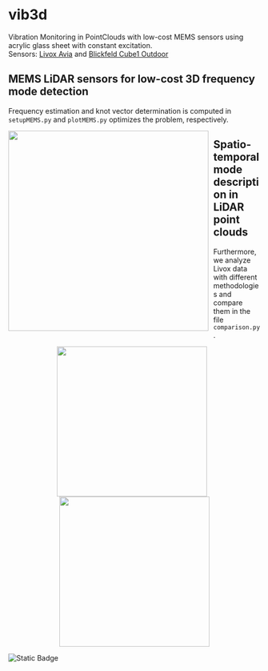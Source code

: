 # vib3d
Vibration Monitoring in PointClouds with low-cost MEMS sensors using acrylic glass sheet with constant excitation. <br/>
Sensors: [Livox Avia](https://www.livoxtech.com/de/avia) and [Blickfeld Cube1 Outdoor](https://www.blickfeld.com/de/produkte/cube-1/) <br/>
## MEMS LiDAR sensors for low-cost 3D frequency mode detection
Frequency estimation and knot vector determination is computed in <code>setupMEMS.py</code> and <code>plotMEMS.py</code> optimizes the problem, respectively.<br/>
<p align="center">
  <img src="https://github.com/user-attachments/assets/3482db22-d087-4150-970f-eb3eeb0c88f2" width="400" style="float: left; margin-right: 10px;">
</p>

## Spatio-temporal mode description in LiDAR point clouds
Furthermore, we analyze Livox data with different methodologies and compare them in the file <code>comparison.py</code>. <br/>

<p align="center">
  <img src="https://github.com/user-attachments/assets/70d5209c-ee47-4122-b198-9013d64ebf26" width="300" style="display: inline-block; margin-right: 10px;">
  <img src="https://github.com/user-attachments/assets/d09403fe-0d9f-4b02-8f0b-10cf7c19199e" width="300" style="display: inline-block;">
</p>

![Static Badge](https://img.shields.io/badge/10.5445%2FIR%2F1000180525-red?style=flat&logo=doi&logoColor=white&labelColor=black&link=https%3A%2F%2Fdoi.org%2F10.5445%2FIR%2F1000180525)
